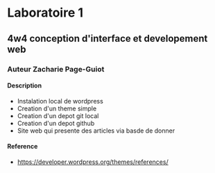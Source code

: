 # Laboratoire 1
## 4w4 conception d'interface et developement web
### Auteur Zacharie Page-Guiot
#### Description 
- Instalation local de wordpress 
- Creation d'un theme simple
- Creation d'un depot git local
- Creation d'un depot github
- Site web qui presente des articles via basde de donner

#### Reference
- https://developer.wordpress.org/themes/references/